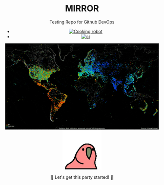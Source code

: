 <div align="center">

# MIRROR  
Testing Repo for Github DevOps 
- [![Cooking robot](https://github.com/OpenSource-For-Freedom/MIRROR/actions/workflows/bot.yml/badge.svg)](https://github.com/OpenSource-For-Freedom/MIRROR/actions/workflows/bot.yml)
- [![ci](https://github.com/OpenSource-For-Freedom/MIRROR/actions/workflows/ci.yml/badge.svg)](https://github.com/OpenSource-For-Freedom/MIRROR/actions/workflows/ci.yml)

<img src="./world.GIF" alt="world gif" />

<img src="./party-parrot.gif" alt="Party Parrot" />

🎉 Let's get this party started! 🎉
